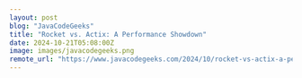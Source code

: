 ```yaml
---
layout: post
blog: "JavaCodeGeeks"
title: "Rocket vs. Actix: A Performance Showdown"
date: 2024-10-21T05:08:00Z
image: images/javacodegeeks.png
remote_url: "https://www.javacodegeeks.com/2024/10/rocket-vs-actix-a-performance-showdown.html"
---
```

